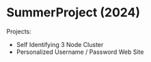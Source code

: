 # SummerProject (2024)
Projects:
- Self Identifying 3 Node Cluster
- Personalized Username / Password Web Site 
